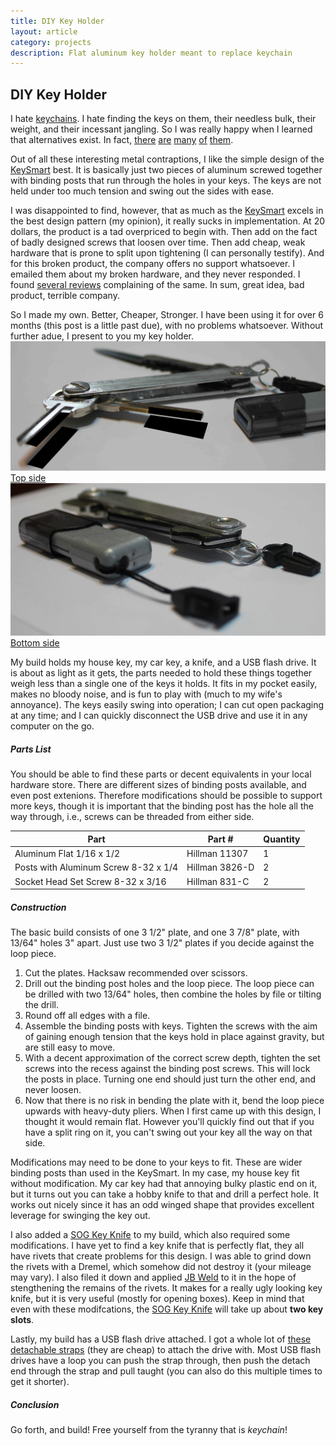 ```yaml
---
title: DIY Key Holder
layout: article
category: projects
description: Flat aluminum key holder meant to replace keychain
---
```

## DIY Key Holder ##
I hate [keychains](https://www.google.com/search?tbm=isch&q=keychain). I hate finding the keys on them, their needless bulk, their weight, and their incessant jangling.
So I was really happy when I learned that alternatives exist. In fact, [there](https://www.keybar.us/) [are](https://huckberry.com/store/keydisk/category/p/17267-keydisk) [many](http://lifehacker.com/5828762/diy-swiss-army-style-folding-keychain-gives-you-more-room-in-your-pockets) [of](https://mykeyport.com/) [them](http://www.getkeysmart.com/). 

Out of all these interesting metal contraptions, I like the simple design of the [KeySmart](http://www.getkeysmart.com/) best. It is basically just two pieces of aluminum screwed together with binding posts that run through the holes in your keys. The keys are not held under too much tension and swing out the sides with ease.

I was disappointed to find, however, that as much as the [KeySmart](http://www.getkeysmart.com/) excels in the best design pattern (my opinion), it really sucks in implementation. At 20 dollars, the product is a tad overpriced to begin with. Then add on the fact of badly designed screws that loosen over time. Then add cheap, weak hardware that is prone to split upon tightening (I can personally testify). And for this broken product, the company offers no support whatsoever. I emailed them about my broken hardware, and they never responded. I found [several reviews](http://www.amazon.com/KeySmart-Compact-Key-Holder-Extended/dp/B010BMT0ES#customerReviews) complaining of the same. In sum, great idea, bad product, terrible company.

So I made my own. Better, Cheaper, Stronger. I have been using it for over 6 months (this post is a little past due), with no problems whatsoever. Without further adue, I present to you my key holder.
![Key Holder Top](/assets/img/key_holder_top.jpg)
[Top side](type=caption)
![Key Holder Bottom](/assets/img/key_holder_bottom.jpg)
[Bottom side](type=caption)

My build holds my house key, my car key, a knife, and a USB flash drive. It is about as light as it gets, the parts needed to hold these things together weigh less than a single one of the keys it holds. It fits in my pocket easily, makes no bloody noise, and is fun to play with (much to my wife's annoyance). The keys easily swing into operation; I can cut open packaging at any time; and I can quickly disconnect the USB drive and use it in any computer on the go.

##### Parts List #####

You should be able to find these parts or decent equivalents in your local hardware store.
There are different sizes of binding posts available, and even post extenions. 
Therefore modifications should be possible to support more keys, though it is important that the binding post has the hole all the way through, i.e., screws can be threaded from either side.

| Part                                     | Part #           | Quantity   |
| ---------------------------------------- | ---------------- | ---------- |
| Aluminum Flat 1/16 x 1/2                 | Hillman 11307    | 1          |
| Posts with Aluminum Screw 8-32 x 1/4     | Hillman 3826-D   | 2          |
| Socket Head Set Screw 8-32 x 3/16        | Hillman 831-C    | 2          |

##### Construction #####

The basic build consists of one 3 1/2" plate, and one 3 7/8" plate, with 13/64" holes 3" apart.
Just use two 3 1/2" plates if you decide against the loop piece.

1. Cut the plates. Hacksaw recommended over scissors.
2. Drill out the binding post holes and the loop piece. The loop piece can be drilled with two 13/64" holes, then combine the holes by file or tilting the drill.
3. Round off all edges with a file.
4. Assemble the binding posts with keys. Tighten the screws with the aim of gaining enough tension that the keys hold in place against gravity, but are still easy to move.
5. With a decent approximation of the correct screw depth, tighten the set screws into the recess against the binding post screws.
This will lock the posts in place. Turning one end should just turn the other end, and never loosen.
6. Now that there is no risk in bending the plate with it, bend the loop piece upwards with heavy-duty pliers. When I first came up with this design, I thought it would remain flat. However you'll quickly find out that if you have a split ring on it, you can't swing out your key all the way on that side.

Modifications may need to be done to your keys to fit. These are wider binding posts than used in the KeySmart.
In my case, my house key fit without modification. My car key had that annoying bulky plastic end on it, but it turns out you can take a hobby knife to that and drill a perfect hole.
It works out nicely since it has an odd winged shape that provides excellent leverage for swinging the key out.

I also added a [SOG Key Knife](http://www.sogknives.com/key-knife.html) to my build, which also required some modifications.
I have yet to find a key knife that is perfectly flat, they all have rivets that create problems for this design. I was able to grind down the rivets with a Dremel, which somehow did not destroy it (your mileage may vary). I also filed it down and applied [JB Weld](http://www.jbweld.com/) to it in the hope of stengthening the remains of the rivets. It makes for a really ugly looking key knife, but it is very useful (mostly for opening boxes). Keep in mind that even with these modifcations, the [SOG Key Knife](http://www.sogknives.com/key-knife.html) will take up about **two key slots**.

Lastly, my build has a USB flash drive attached. I got a whole lot of [these detachable straps](http://www.ebay.com/itm/Plastic-Detachable-Lanyard-Wrist-Strap-Lariat-Handy-4-Phone-card-holder-key-ring-/190934909901?pt=LH_DefaultDomain_0&var=&hash=item2c749b83cd) (they are cheap) to attach the drive with. Most USB flash drives have a loop you can push the strap through, then push the detach end through the strap and pull taught (you can also do this multiple times to get it shorter).

##### Conclusion #####

Go forth, and build! Free yourself from the tyranny that is *keychain*!